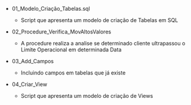* 01_Modelo_Criação_Tabelas.sql
  - Script que apresenta um modelo de criação de Tabelas em SQL 

* 02_Procedure_Verifica_MovAltosValores
  - A procedure realiza a analise se determinado cliente ultrapassou o Limite Operacional em determinada Data
  
 * 03_Add_Campos
   - Incluindo campos em tabelas que já existe
   
 * 04_Criar_View
   - Script que apresenta um modelo de criação de Views
